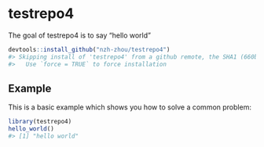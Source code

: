 
<!-- README.md is generated from README.Rmd. Please edit that file -->

# testrepo4

<!-- badges: start -->
<!-- badges: end -->

The goal of testrepo4 is to say “hello world”

``` r
devtools::install_github("nzh-zhou/testrepo4")
#> Skipping install of 'testrepo4' from a github remote, the SHA1 (660bd02e) has not changed since last install.
#>   Use `force = TRUE` to force installation
```

## Example

This is a basic example which shows you how to solve a common problem:

``` r
library(testrepo4)
hello_world()
#> [1] "hello world"
```
